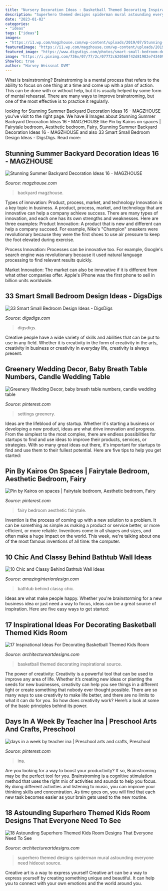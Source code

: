 ```yaml
---
title: "Nursery Decoration Ideas : Basketball Themed Decorating Inspirational Source"
description: "Superhero themed designs spiderman mural astounding everyone need hideout source"
date: "2023-01-02"
categories:
- "ideas"
tags: ["ideas"]
images:
- "https://i1.wp.com/magzhouse.com/wp-content/uploads/2019/07/Stunning-Summer-Backyard-Decoration-Ideas-16.jpg?fit=1024%2C1535&amp;ssl=1"
featuredImage: "https://i1.wp.com/magzhouse.com/wp-content/uploads/2019/07/Stunning-Summer-Backyard-Decoration-Ideas-16.jpg?fit=1024%2C1535&amp;ssl=1"
featured_image: "https://www.digsdigs.com/photos/smart-small-bedroom-design-ideas-26.jpg"
image: "https://i.pinimg.com/736x/07/77/2c/07772c620568f42d81982e7434094ac6.jpg"
ShowToc: true
author: "Harvey Weissnat DVM"
---
```



What is brainstroming? Brainstroming is a mental process that refers to the ability to focus on one thing at a time and come up with a plan of action. This can be done with or without help, but it is usually helped by some form of mental rehearsal. There are many ways to improve brainstroming, but one of the most effective is to practice it regularly.

	

		
looking for Stunning Summer Backyard Decoration Ideas 16 - MAGZHOUSE you've visit to the right page. We have 8 Images about Stunning Summer Backyard Decoration Ideas 16 - MAGZHOUSE like Pin by Kairos on spaces | Fairytale bedroom, Aesthetic bedroom, Fairy, Stunning Summer Backyard Decoration Ideas 16 - MAGZHOUSE and also 33 Smart Small Bedroom Design Ideas - DigsDigs. Read more:
		
    
## Stunning Summer Backyard Decoration Ideas 16 - MAGZHOUSE

<img loading=lazy src="https://i1.wp.com/magzhouse.com/wp-content/uploads/2019/07/Stunning-Summer-Backyard-Decoration-Ideas-16.jpg?fit=1024%2C1535&amp;ssl=1" onerror="this.onerror=null;this.src='https://tse3.mm.bing.net/th?id=OIP.oGxWLdsDR8GhFpopmn6nIwHaLG&amp;pid=15.1';" alt="Stunning Summer Backyard Decoration Ideas 16 - MAGZHOUSE">

_Source: magzhouse.com_

>backyard magzhouse. 

	

Types of innovation: Product, process, market, and technology
Innovation is a key topic in business. A product, process, market, and technology that are innovative can help a company achieve success. There are many types of innovation, and each one has its own strengths and weaknesses. Here are three examples: 
Product Innovation: A product that is new and different can help a company succeed. For example, Nike's "Champion" sneakers were revolutionary because they were the first shoes to use air pressure to keep the foot elevated during exercise.

Process Innovation: Processes can be innovative too. For example, Google's search engine was revolutionary because it used natural language processing to find relevant results quickly.

Market Innovation: The market can also be innovative if it is different from what other companies offer. Apple's iPhone was the first phone to sell in billion units worldwide.

    
## 33 Smart Small Bedroom Design Ideas - DigsDigs

<img loading=lazy src="https://www.digsdigs.com/photos/smart-small-bedroom-design-ideas-26.jpg" onerror="this.onerror=null;this.src='https://tse3.mm.bing.net/th?id=OIP.1m8kxRANU19KOOVIs6EbxgHaJn&amp;pid=15.1';" alt="33 Smart Small Bedroom Design Ideas - DigsDigs">

_Source: digsdigs.com_

>digsdigs. 

	

Creative people have a wide variety of skills and abilities that can be put to use in any field. Whether it is creativity in the form of creativity in the arts, creativity in business or creativity in everyday life, creativity is always present.

    
## Greenery Wedding Decor, Baby Breath Table Numbers, Candle Wedding Table

<img loading=lazy src="https://i.pinimg.com/736x/81/19/3d/81193d4eb4ad91ae78040019f536709a.jpg" onerror="this.onerror=null;this.src='https://tse4.mm.bing.net/th?id=OIP.3LGO5MdJhG9Yad1ETJsCZAHaQT&amp;pid=15.1';" alt="Greenery Wedding Decor, baby breath table numbers, candle wedding table">

_Source: pinterest.com_

>settings greenery. 

	

Ideas are the lifeblood of any startup. Whether it's starting a business or developing a new product, ideas are what drive innovation and progress. From the simplest to the most complex, there are endless possibilities for startups to find and use ideas to improve their products, services, or strategies. With so many great ideas out there, it's important for startups to find and use them to their fullest potential. Here are five tips to help you get started:

    
## Pin By Kairos On Spaces | Fairytale Bedroom, Aesthetic Bedroom, Fairy

<img loading=lazy src="https://i.pinimg.com/736x/b8/b8/9c/b8b89c91e52e377dd20dfd8fd7a3ea7c.jpg" onerror="this.onerror=null;this.src='https://tse4.mm.bing.net/th?id=OIP.w1vHwyv5NYhI9EAap5u6ZgHaF4&amp;pid=15.1';" alt="Pin by Kairos on spaces | Fairytale bedroom, Aesthetic bedroom, Fairy">

_Source: pinterest.com_

>fairy bedroom aesthetic fairytale. 

	

Invention is the process of coming up with a new solution to a problem. It can be something as simple as making a product or service better, or more efficient, or more reliable. Inventions come in all shapes and sizes, and often make a huge impact on the world. This week, we're talking about one of the most famous inventions of all time: the computer.

    
## 10 Chic And Classy Behind Bathtub Wall Ideas

<img loading=lazy src="http://www.amazinginteriordesign.com/wp-content/uploads/2016/08/10-chic-and-classy-behind-bathtub-wall-ideas-fi.jpg" onerror="this.onerror=null;this.src='https://tse1.mm.bing.net/th?id=OIP.iWu_b648HyhlKQI2CCfP3gHaF9&amp;pid=15.1';" alt="10 Chic and Classy Behind Bathtub Wall Ideas">

_Source: amazinginteriordesign.com_

>bathtub behind classy chic. 

	

Ideas are what make people happy. Whether you're brainstorming for a new business idea or just need a way to focus, ideas can be a great source of inspiration. Here are five easy ways to get started: 

    
## 17 Inspirational Ideas For Decorating Basketball Themed Kids Room

<img loading=lazy src="https://www.architectureartdesigns.com/wp-content/uploads/2016/11/3-33-630x419.jpg" onerror="this.onerror=null;this.src='https://tse4.mm.bing.net/th?id=OIP.32RFiW5Osd2HChXzaWm29wHaE7&amp;pid=15.1';" alt="17 Inspirational Ideas For Decorating Basketball Themed Kids Room">

_Source: architectureartdesigns.com_

>basketball themed decorating inspirational source. 

	

The power of creativity:
Creativity is a powerful tool that can be used to improve any area of life. Whether it’s creating new ideas or planting the seeds for new businesses, creativity can help you see things in a different light or create something that nobody ever thought possible. There are so many ways to use creativity to make life better, and there are no limits to what it can do for you. So how does creativity work? Here’s a look at some of the basic principles behind its power.

    
## Days In A Week By Teacher Ina | Preschool Arts And Crafts, Preschool

<img loading=lazy src="https://i.pinimg.com/736x/07/77/2c/07772c620568f42d81982e7434094ac6.jpg" onerror="this.onerror=null;this.src='https://tse1.mm.bing.net/th?id=OIP.C_MjeyNgC9pUQZDct6_njgHaJ3&amp;pid=15.1';" alt="days in a week by teacher ina | Preschool arts and crafts, Preschool">

_Source: pinterest.com_

>ina. 

	

Are you looking for a way to boost your productivity? If so, Brainstroming may be the perfect tool for you. Brainstroming is a cognitive stimulation method that uses the right mix of activities and sounds to help you focus. By doing different activities and listening to music, you can improve your thinking skills and concentration. As time goes on, you will find that each new task becomes easier as your brain gets used to the new routine.

    
## 18 Astounding Superhero Themed Kids Room Designs That Everyone Need To See

<img loading=lazy src="https://www.architectureartdesigns.com/wp-content/uploads/2016/12/15-1-630x630.jpg" onerror="this.onerror=null;this.src='https://tse4.mm.bing.net/th?id=OIP.2T2x2s9wAw44EVMj3212XgHaHa&amp;pid=15.1';" alt="18 Astounding Superhero Themed Kids Room Designs That Everyone Need To See">

_Source: architectureartdesigns.com_

>superhero themed designs spiderman mural astounding everyone need hideout source. 

	

Creative art is a way to express yourself
Creative art can be a way to express yourself by creating something unique and beautiful. It can help you to connect with your own emotions and the world around you.

